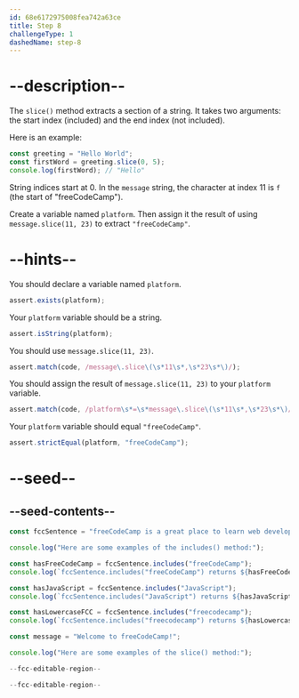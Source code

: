 ```yaml
---
id: 68e6172975008fea742a63ce
title: Step 8
challengeType: 1
dashedName: step-8
---
```


# --description--

The `slice()` method extracts a section of a string. It takes two arguments: the start index (included) and the end index (not included).

Here is an example:

```js
const greeting = "Hello World";
const firstWord = greeting.slice(0, 5);
console.log(firstWord); // "Hello"
```

String indices start at 0. In the `message` string, the character at index 11 is `f` (the start of "freeCodeCamp").

Create a variable named `platform`. Then assign it the result of using `message.slice(11, 23)` to extract `"freeCodeCamp"`.

# --hints--

You should declare a variable named `platform`.

```js
assert.exists(platform);
```

Your `platform` variable should be a string.

```js
assert.isString(platform);
```

You should use `message.slice(11, 23)`.

```js
assert.match(code, /message\.slice\(\s*11\s*,\s*23\s*\)/);
```

You should assign the result of `message.slice(11, 23)` to your `platform` variable.

```js
assert.match(code, /platform\s*=\s*message\.slice\(\s*11\s*,\s*23\s*\)/);
```

Your `platform` variable should equal `"freeCodeCamp"`.

```js
assert.strictEqual(platform, "freeCodeCamp");
```

# --seed--

## --seed-contents--

```js
const fccSentence = "freeCodeCamp is a great place to learn web development.";

console.log("Here are some examples of the includes() method:");

const hasFreeCodeCamp = fccSentence.includes("freeCodeCamp");
console.log(`fccSentence.includes("freeCodeCamp") returns ${hasFreeCodeCamp} because the word "freeCodeCamp" is in the sentence.`);

const hasJavaScript = fccSentence.includes("JavaScript");
console.log(`fccSentence.includes("JavaScript") returns ${hasJavaScript} because the word "JavaScript" is not in the sentence.`);

const hasLowercaseFCC = fccSentence.includes("freecodecamp");
console.log(`fccSentence.includes("freecodecamp") returns ${hasLowercaseFCC} because includes is case-sensitive.`);

const message = "Welcome to freeCodeCamp!";

console.log("Here are some examples of the slice() method:");

--fcc-editable-region--

--fcc-editable-region--
```

